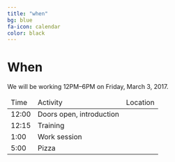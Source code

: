 ```yaml
---
title: "when"
bg: blue
fa-icon: calendar
color: black
---
```


# When

We will be working 12PM–6PM on Friday, March 3, 2017.

<div class="table-responsive">
  <table class="table">
    <thead><tr><td>Time</td><td>Activity</td><td>Location</td></tr></thead>
    <tbody>
      <tr><td>12:00</td><td>Doors open, introduction</td><td><b></b></td></tr>
      <tr><td>12:15</td><td>Training</td><td></td></tr>
      <tr><td>1:00</td><td>Work session</td><td><b></b></td></tr>
      <tr><td>5:00</td><td>Pizza</td><td><b></b></td></tr>
    </tbody>
  </table>
</div>
